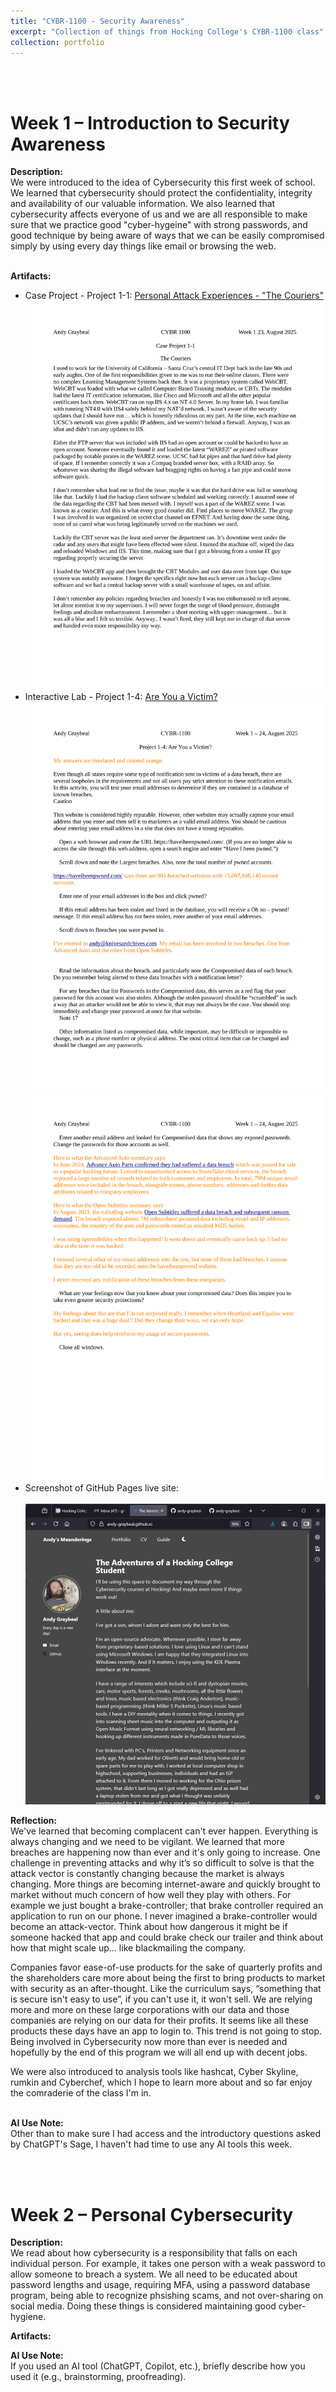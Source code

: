 ```yaml
---
title: "CYBR-1100 - Security Awareness"
excerpt: "Collection of things from Hocking College's CYBR-1100 class" # <br/><img src='/images/500x300.png'>
collection: portfolio
---
```


<a id="week_01"></a><br><br>
# Week 1 – Introduction to Security Awareness
 
**Description:**  
We were introduced to the idea of Cybersecurity this first week of school.  We learned that cybersecurity should protect the confidentiality, integrity and availability of our valuable information. We also learned that cybersecurity affects everyone of us and we are all responsible to make sure that we practice good "cyber-hygeine" with strong passwords, and good technique by being aware of ways that we can be easily compromised simply by using every day things like email or browsing the web.
<br><br>
 
**Artifacts:**  
- Case Project - Project 1-1: [Personal Attack Experiences - "The Couriers"](/files/Week_01-Case_Project-Andy_Graybeal-The_Couriers.pdf)
  <img src='/images/Week_01-Case_Project_Andy_Graybeal-The_Couriers.svg'>
- Interactive Lab - Project 1-4: [Are You a Victim?](/files/Week_01-Interactive_Lab-Andy_Graybeal.pdf)
  <img src='/images/Week_01-Interactive_Lab-Andy_Graybeal-Page_1.svg'>
  <img src='/images/Week_01-Interactive_Lab-Andy_Graybeal-Page_2.svg'>
- Screenshot of GitHub Pages live site: <br><br> <img src='/images/Screenshot_of_Live_github.io.png'>
 
**Reflection:**  
We've learned that becoming complacent can't ever happen. Everything is always changing and we need to be vigilant. We learned that more breaches are happening now than ever and it's only going to increase. 
One challenge in preventing attacks and why it’s so difficult to solve is that the attack vector is constantly changing because the market is always changing.  More things are becoming internet-aware and quickly brought to market without much concern of how well they play with others.  For example we just bought a brake-controller; that brake controller required an application to run on our phone. I never imagined a brake-controller would become an attack-vector.  Think about how dangerous it might be if someone hacked that app and could brake check our trailer and think about how that might scale up… like blackmailing the company.

Companies favor ease-of-use products for the sake of quarterly profits and the shareholders care more about being the first to bring products to market with security as an after-thought. Like the curriculum says, “something that is secure isn't easy to use”, if you can't use it, it won't sell. We are relying more and more on these large corporations with our data and those companies are relying on our data for their profits. It seems like all these products these days have an app to login to. This trend is not going to stop. Being involved in Cybersecurity now more than ever is needed and hopefully by the end of this program we will all end up with decent jobs.

We were also introduced to analysis tools like hashcat, Cyber Skyline, rumkin and Cyberchef, which I hope to learn more about and so far enjoy the comraderie of the class I'm in.
<br><br>

**AI Use Note:**  
Other than to make sure I had access and the introductory questions asked by ChatGPT's Sage, I haven't had time to use any AI tools this week.

<a id="week_02"></a><br><br>
# Week 2 – Personal Cybersecurity
 
**Description:**  
We read about how cybersecurity is a responsibility that falls on each individual person.  For example, it takes one person with a weak password to allow someone to breach a system.  We all need to be educated about password lengths and usage, requiring MFA, using a password database program, being able to recognize phsishing scams, and not over-sharing on social media.  Doing these things is considered maintaining good cyber-hygiene. 
 
**Artifacts:**  

 

 
**AI Use Note:**  
If you used an AI tool (ChatGPT, Copilot, etc.), briefly describe how you used it (e.g., brainstorming, proofreading).
